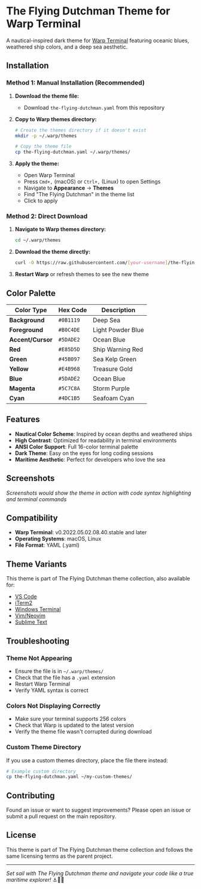 # The Flying Dutchman Theme for Warp Terminal

A nautical-inspired dark theme for [Warp Terminal](https://www.warp.dev/) featuring oceanic blues, weathered ship colors, and a deep sea aesthetic.

## Installation

### Method 1: Manual Installation (Recommended)

1. **Download the theme file:**
   - Download `the-flying-dutchman.yaml` from this repository

2. **Copy to Warp themes directory:**
   ```bash
   # Create the themes directory if it doesn't exist
   mkdir -p ~/.warp/themes
   
   # Copy the theme file
   cp the-flying-dutchman.yaml ~/.warp/themes/
   ```

3. **Apply the theme:**
   - Open Warp Terminal
   - Press `Cmd+,` (macOS) or `Ctrl+,` (Linux) to open Settings
   - Navigate to **Appearance** → **Themes**
   - Find "The Flying Dutchman" in the theme list
   - Click to apply

### Method 2: Direct Download

1. **Navigate to Warp themes directory:**
   ```bash
   cd ~/.warp/themes
   ```

2. **Download the theme directly:**
   ```bash
   curl -O https://raw.githubusercontent.com/[your-username]/the-flying-dutchman-theme/main/warp/the-flying-dutchman.yaml
   ```

3. **Restart Warp** or refresh themes to see the new theme

## Color Palette

| Color Type | Hex Code | Description |
|------------|----------|-------------|
| **Background** | `#0B1119` | Deep Sea |
| **Foreground** | `#B0C4DE` | Light Powder Blue |
| **Accent/Cursor** | `#5DADE2` | Ocean Blue |
| **Red** | `#E85D5D` | Ship Warning Red |
| **Green** | `#45B097` | Sea Kelp Green |
| **Yellow** | `#E4B968` | Treasure Gold |
| **Blue** | `#5DADE2` | Ocean Blue |
| **Magenta** | `#5C7C8A` | Storm Purple |
| **Cyan** | `#4DC1B5` | Seafoam Cyan |

## Features

- **Nautical Color Scheme**: Inspired by ocean depths and weathered ships
- **High Contrast**: Optimized for readability in terminal environments
- **ANSI Color Support**: Full 16-color terminal palette
- **Dark Theme**: Easy on the eyes for long coding sessions
- **Maritime Aesthetic**: Perfect for developers who love the sea

## Screenshots

*Screenshots would show the theme in action with code syntax highlighting and terminal commands*

## Compatibility

- **Warp Terminal**: v0.2022.05.02.08.40.stable and later
- **Operating Systems**: macOS, Linux
- **File Format**: YAML (.yaml)

## Theme Variants

This theme is part of The Flying Dutchman theme collection, also available for:
- [VS Code](../themes/flying-dutchman-color-theme.json)
- [iTerm2](../iterm/The-Flying-Dutchman.itermcolors)
- [Windows Terminal](../windows-terminal/The-Flying-Dutchman.json)
- [Vim/Neovim](../vim/colors/flying-dutchman.vim)
- [Sublime Text](../sublime-text/The-Flying-Dutchman.tmTheme)

## Troubleshooting

### Theme Not Appearing
- Ensure the file is in `~/.warp/themes/`
- Check that the file has a `.yaml` extension
- Restart Warp Terminal
- Verify YAML syntax is correct

### Colors Not Displaying Correctly
- Make sure your terminal supports 256 colors
- Check that Warp is updated to the latest version
- Verify the theme file wasn't corrupted during download

### Custom Theme Directory
If you use a custom themes directory, place the file there instead:
```bash
# Example custom directory
cp the-flying-dutchman.yaml ~/my-custom-themes/
```

## Contributing

Found an issue or want to suggest improvements? Please open an issue or submit a pull request on the main repository.

## License

This theme is part of The Flying Dutchman theme collection and follows the same licensing terms as the parent project.

---

*Set sail with The Flying Dutchman theme and navigate your code like a true maritime explorer!* ⚓️🏴‍☠️